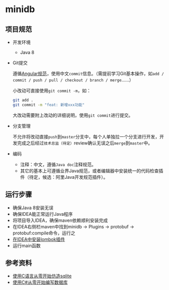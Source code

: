 # minidb

## 项目规范

- 开发环境

  - Java 8

- Git提交

  遵循[Angular规范](https://www.cnblogs.com/louyifei0824/p/10135450.html)，使用中文`commit`信息。（需提前学习Git基本操作，如`add / commit / push / pull / checkout / branch / merge`……）

  小改动可直接使用`git commit -m`，如：

  ```bash
  git add .
  git commit -m "feat: 新增xxx功能"
  ```

  大改动需要附上改动的详细说明，使用`git commit`进行提交。

- 分支管理

  不允许将改动直接`push`到`master`分支中，每个人单独拉一个分支进行开发，开发完成之后经过`技术总监（待定）`review确认无误之后`merge`到`master`中。

- 编码

  - 注释：中文，遵循`Java doc`注释规范。
  - 其它的基本上可遵循业界Java规范，或者编辑器中安装统一的代码检查插件（待定，候选：阿里Java开发规范插件）。

## 运行步骤

- 确保Java 8安装无误
- 确保IDEA能正常运行Java程序
- 将项目导入IDEA，确保maven依赖顺利安装完成
- 在IDEA右侧栏maven中找到minidb -> Plugins -> protobuf -> protobuf:compile命令，运行之
- [在IDEA中安装lombok插件](https://www.cnblogs.com/pcheng/p/10945476.html)
- 运行main函数


## 参考资料

- [使用C语言从零开始仿造sqlite](https://cstack.github.io/db_tutorial/)
- [使用C#从零开始编写数据库](https://www.codeproject.com/articles/1029838/build-your-own-database)